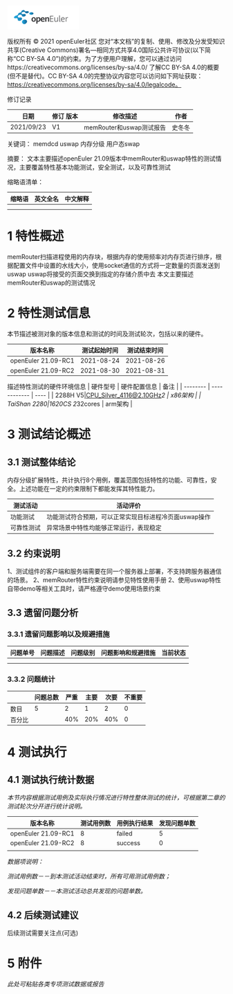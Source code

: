 ![openEuler ico](../../images/openEuler.png)

版权所有 © 2021  openEuler社区
 您对“本文档”的复制、使用、修改及分发受知识共享(Creative Commons)署名—相同方式共享4.0国际公共许可协议(以下简称“CC BY-SA 4.0”)的约束。为了方便用户理解，您可以通过访问https://creativecommons.org/licenses/by-sa/4.0/ 了解CC BY-SA 4.0的概要 (但不是替代)。CC BY-SA 4.0的完整协议内容您可以访问如下网址获取：https://creativecommons.org/licenses/by-sa/4.0/legalcode。

修订记录

| 日期 | 修订   版本 | 修改描述 | 作者 |
| ---- | ----------- | -------- | ---- |
| 2021/09/23|  V1           | memRouter和uswap测试报告|  史冬冬    |

 关键词： 
 memdcd  uswap 内存分级 用户态swap
 

摘要：
 文本主要描述openEuler 21.09版本中memRouter和uswap特性的测试情况，主要覆盖特性基本功能测试，安全测试，以及可靠性测试
 

缩略语清单：

| 缩略语 | 英文全名 | 中文解释 |
| ------ | -------- | -------- |
|        |          |          |
|        |          |          |

# 1     特性概述

memRouter扫描进程使用的内存块，根据内存的使用频率对内存页进行排序，根据配置文件中设置的水线大小，使用socket通信的方式将一定数量的页面发送到uswap
uswap将接受的页面交换到指定的存储介质中去
本文主要描述memRouter和uswap的测试情况


# 2     特性测试信息

本节描述被测对象的版本信息和测试的时间及测试轮次，包括以来的硬件。

| 版本名称 | 测试起始时间 | 测试结束时间 |
| -------- | ------------ | ------------ |
| openEuler 21.09-RC1 | 2021-08-24  | 2021-08-26   |
| openEuler 21.09-RC2 | 2021-08-30  | 2021-08-31   |

描述特性测试的硬件环境信息
| 硬件型号 | 硬件配置信息 | 备注 |
| -------- | ------------ | ---- |
|  2288H V5|CPU_Silver_4116@2.10GHz*2  |  x86架构 |
|  TaiShan 2280|1620CS 2*32cores |  arm架构 |

# 3     测试结论概述

## 3.1   测试整体结论

内存分级扩展特性，共计执行8个用例，覆盖范围包括特性的功能、可靠性，安全。上述功能在一定的约束限制下都能发挥其特性能力。

| 测试活动 | 活动评价 |
| -------- | -------- |
| 功能测试 |   功能测试符合预期，可以正常实现目标进程冷页面uswap操作       |
| 可靠性测试 | 异常场景中特性均能够正常运行，表现稳定         |


## 3.2   约束说明
1、测试组件的客户端和服务端需要在同一个服务器上部署，不支持跨服务器通信的场景。
2、memRouter特性约束说明请参见特性使用手册 
2、使用uswap特性自带demo等相关工具时，请严格遵守demo使用场景约束


## 3.3   遗留问题分析

### 3.3.1 遗留问题影响以及规避措施

| 问题单号 | 问题描述 | 问题级别 | 问题影响和规避措施 | 当前状态 |
| -------- | -------- | -------- | ------------------ | -------- |
|          |          |          |                    |          |
|          |          |          |                    |          |

### 3.3.2 问题统计

|        | 问题总数 | 严重 | 主要 | 次要 | 不重要 |
| ------ | -------- | ---- | ---- | ---- | ------ |
| 数目   |   5      |  2   |   1   |  2    |   0     |
| 百分比 |          |  40%   |   20%   |  40%    |      0  |

# 4     测试执行

## 4.1   测试执行统计数据

*本节内容根据测试用例及实际执行情况进行特性整体测试的统计，可根据第二章的测试轮次分开进行统计说明。*

| 版本名称 | 测试用例数 | 用例执行结果 | 发现问题单数 |
| -------- | ---------- | ------------ | ------------ |
|  openEuler 21.09-RC1  |      8      |     failed         |      5       |
|  openEuler 21.09-RC2  |      8      |     success        |      0       |
|          |            |              |              |

*数据项说明：*

*测试用例数－－到本测试活动结束时，所有可用测试用例数；*

*发现问题单数－－本测试活动总共发现的问题单数。*

## 4.2   后续测试建议

后续测试需要关注点(可选)

# 5     附件

*此处可粘贴各类专项测试数据或报告*